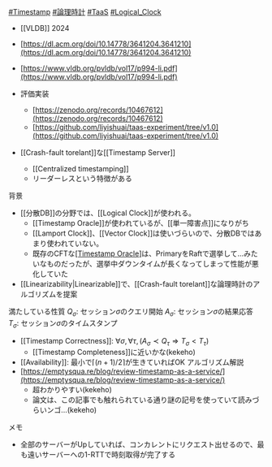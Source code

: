 [#Timestamp](Timestamp) [#論理時計](Logical%20Clock.md) [#TaaS](TaaS) [#Logical_Clock](Logical_Clock)
- [[VLDB]] 2024
- [https://dl.acm.org/doi/10.14778/3641204.3641210](https://dl.acm.org/doi/10.14778/3641204.3641210)
- [https://www.vldb.org/pvldb/vol17/p994-li.pdf](https://www.vldb.org/pvldb/vol17/p994-li.pdf)
- 評価実装
	- [https://zenodo.org/records/10467612](https://zenodo.org/records/10467612)
	- [https://github.com/liyishuai/taas-experiment/tree/v1.0](https://github.com/liyishuai/taas-experiment/tree/v1.0)

- [[Crash-fault torelant]]な[[Timestamp Server]]
	- [[Centralized timestamping]]
	- リーダーレスという特徴がある

背景
- [[分散DB]]の分野では、[[Logical Clock]]が使われる。
	- [[Timestamp Oracle]]が使われているが、[[単一障害点]]になりがち
	- [[Lamport Clock]]、[[Vector Clock]]は使いづらいので、分散DBではあまり使われていない。
	- 既存のCFTな[[Timestamp Oracle]]([[TSO]])は、PrimaryをRaftで選挙して…みたいなものだったが、選挙中ダウンタイムが長くなってしまって性能が悪化していた
- [[Linearizability|Linearizable]]で、[[Crash-fault torelant]]な論理時計のアルゴリズムを提案

満たしている性質
$Q_\sigma$: セッション$\sigma$のクエリ開始
$A_\sigma$: セッション$\sigma$の結果応答
$T_\sigma$: セッション$\sigma$のタイムスタンプ
- [[Timestamp Correctness]]: $\forall \sigma, \forall \tau, (A_\sigma \prec Q_\tau \Rightarrow T_\sigma < T_\tau)$
	- [[Timestamp Completeness]]に近いかな(kekeho)
- [[Availability]]: 最小で$\lceil (n+1) / 2 \rceil$が生きていればOK
アルゴリズム解説
- [https://emptysqua.re/blog/review-timestamp-as-a-service/](https://emptysqua.re/blog/review-timestamp-as-a-service/)
	- 超わかりやすい(kekeho)
	- 論文は、この記事でも触れられている通り謎の記号を使っていて読みづらいンゴ…(kekeho)

メモ
- 全部のサーバーがUpしていれば、コンカレントにリクエスト出せるので、最も遠いサーバーへの1-RTTで時刻取得が完了する
